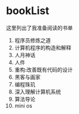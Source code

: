 # bookList

这里列出了我准备阅读的书单

1. 程序员修炼之道
2. 计算机程序的构造和解释
3. 人月神话
4. 人件
5. 重构:改善既有代码的设计
6. 黑客与画家
7. 编程珠玑
8. 深入理解计算机系统
9. 算法导论
10. mini os